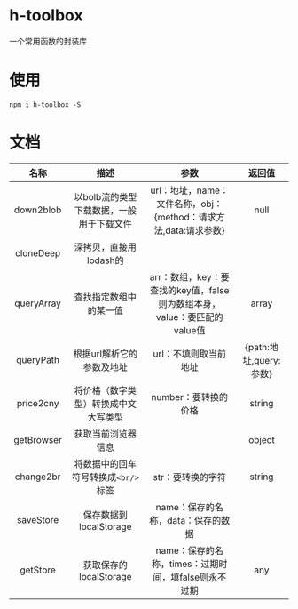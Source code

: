 # h-toolbox
一个常用函数的封装库

# 使用

````
npm i h-toolbox -S
````

# 文档

|    名称    |                   描述                    |                             参数                             |         返回值         |
| :--------: | :---------------------------------------: | :----------------------------------------------------------: | :--------------------: |
| down2blob  | 以bolb流的类型下载数据，一般用于下载文件  | url：地址，name：文件名称，obj：{method：请求方法,data:请求参数} |          null          |
| cloneDeep  |          深拷贝，直接用lodash的           |                                                              |                        |
| queryArray |          查找指定数组中的某一值           | arr：数组，key：要查找的key值，false则为数组本身，value：要匹配的value值 |         array          |
| queryPath  |         根据url解析它的参数及地址         |                    url：不填则取当前地址                     | {path:地址,query:参数} |
| price2cny  |   将价格（数字类型）转换成中文大写类型    |                     number：要转换的价格                     |         string         |
| getBrowser |            获取当前浏览器信息             |                                                              |         object         |
| change2br  | 将数据中的回车符号转换成````<br/>````标签 |                      str：要转换的字符                       |         string         |
| saveStore  |          保存数据到localStorage           |              name：保存的名称，data：保存的数据              |                        |
|  getStore  |          获取保存的localStorage           |     name：保存的名称，times：过期时间，填false则永不过期     |          any           |

